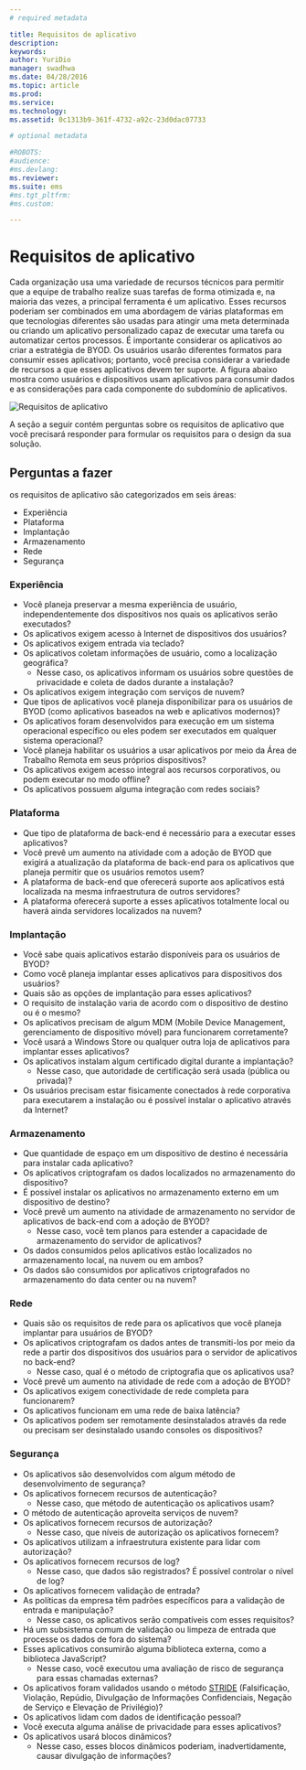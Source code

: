 ```yaml
---
# required metadata

title: Requisitos de aplicativo
description:
keywords:
author: YuriDio
manager: swadhwa
ms.date: 04/28/2016
ms.topic: article
ms.prod:
ms.service:
ms.technology:
ms.assetid: 0c1313b9-361f-4732-a92c-23d0dac07733

# optional metadata

#ROBOTS:
#audience:
#ms.devlang:
ms.reviewer: 
ms.suite: ems
#ms.tgt_pltfrm:
#ms.custom:

---
```


# Requisitos de aplicativo

Cada organização usa uma variedade de recursos técnicos para permitir que a equipe de trabalho realize suas tarefas de forma otimizada e, na maioria das vezes, a principal ferramenta é um aplicativo. Esses recursos poderiam ser combinados em uma abordagem de várias plataformas em que tecnologias diferentes são usadas para atingir uma meta determinada ou criando um aplicativo personalizado capaz de executar uma tarefa ou automatizar certos processos. É importante considerar os aplicativos ao criar a estratégia de BYOD. Os usuários usarão diferentes formatos para consumir esses aplicativos; portanto, você precisa considerar a variedade de recursos a que esses aplicativos devem ter suporte. A figura abaixo mostra como usuários e dispositivos usam aplicativos para consumir dados e as considerações para cada componente do subdomínio de aplicativos.

![Requisitos de aplicativo](./media/BYOD_Figure5.png)

A seção a seguir contém perguntas sobre os requisitos de aplicativo que você precisará responder para formular os requisitos para o design da sua solução.

## Perguntas a fazer

os requisitos de aplicativo são categorizados em seis áreas:

- Experiência
- Plataforma
- Implantação
- Armazenamento
- Rede
- Segurança


### Experiência

- Você planeja preservar a mesma experiência de usuário, independentemente dos dispositivos nos quais os aplicativos serão executados?
- Os aplicativos exigem acesso à Internet de dispositivos dos usuários?
- Os aplicativos exigem entrada via teclado?
- Os aplicativos coletam informações de usuário, como a localização geográfica?
    - Nesse caso, os aplicativos informam os usuários sobre questões de privacidade e coleta de dados durante a instalação?
- Os aplicativos exigem integração com serviços de nuvem?
- Que tipos de aplicativos você planeja disponibilizar para os usuários de BYOD (como aplicativos baseados na web e aplicativos modernos)?
- Os aplicativos foram desenvolvidos para execução em um sistema operacional específico ou eles podem ser executados em qualquer sistema operacional?
- Você planeja habilitar os usuários a usar aplicativos por meio da Área de Trabalho Remota em seus próprios dispositivos?
- Os aplicativos exigem acesso integral aos recursos corporativos, ou podem executar no modo offline?
- Os aplicativos possuem alguma integração com redes sociais?


### Plataforma

- Que tipo de plataforma de back-end é necessário para a executar esses aplicativos?
- Você prevê um aumento na atividade com a adoção de BYOD que exigirá a atualização da plataforma de back-end para os aplicativos que planeja permitir que os usuários remotos usem?
- A plataforma de back-end que oferecerá suporte aos aplicativos está localizada na mesma infraestrutura de outros servidores?
- A plataforma oferecerá suporte a esses aplicativos totalmente local ou haverá ainda servidores localizados na nuvem?


### Implantação

- Você sabe quais aplicativos estarão disponíveis para os usuários de BYOD?
- Como você planeja implantar esses aplicativos para dispositivos dos usuários?
- Quais são as opções de implantação para esses aplicativos?
- O requisito de instalação varia de acordo com o dispositivo de destino ou é o mesmo?
- Os aplicativos precisam de algum MDM (Mobile Device Management, gerenciamento de dispositivo móvel) para funcionarem corretamente?
- Você usará a Windows Store ou qualquer outra loja de aplicativos para implantar esses aplicativos?
- Os aplicativos instalam algum certificado digital durante a implantação?
    - Nesse caso, que autoridade de certificação será usada (pública ou privada)?
- Os usuários precisam estar fisicamente conectados à rede corporativa para executarem a instalação ou é possível instalar o aplicativo através da Internet?

### Armazenamento

- Que quantidade de espaço em um dispositivo de destino é necessária para instalar cada aplicativo?
- Os aplicativos criptografam os dados localizados no armazenamento do dispositivo?
- É possível instalar os aplicativos no armazenamento externo em um dispositivo de destino?
- Você prevê um aumento na atividade de armazenamento no servidor de aplicativos de back-end com a adoção de BYOD?
    - Nesse caso, você tem planos para estender a capacidade de armazenamento do servidor de aplicativos?
- Os dados consumidos pelos aplicativos estão localizados no armazenamento local, na nuvem ou em ambos?
- Os dados são consumidos por aplicativos criptografados no armazenamento do data center ou na nuvem?

### Rede

- Quais são os requisitos de rede para os aplicativos que você planeja implantar para usuários de BYOD?
- Os aplicativos criptografam os dados antes de transmiti-los por meio da rede a partir dos dispositivos dos usuários para o servidor de aplicativos no back-end?
    - Nesse caso, qual é o método de criptografia que os aplicativos usa?
- Você prevê um aumento na atividade de rede com a adoção de BYOD?
- Os aplicativos exigem conectividade de rede completa para funcionarem?
- Os aplicativos funcionam em uma rede de baixa latência?
- Os aplicativos podem ser remotamente desinstalados através da rede ou precisam ser desinstalado usando consoles os dispositivos?

### Segurança

- Os aplicativos são desenvolvidos com algum método de desenvolvimento de segurança?
- Os aplicativos fornecem recursos de autenticação?
    - Nesse caso, que método de autenticação os aplicativos usam?
- O método de autenticação aproveita serviços de nuvem?
- Os aplicativos fornecem recursos de autorização?
    - Nesse caso, que níveis de autorização os aplicativos fornecem?
- Os aplicativos utilizam a infraestrutura existente para lidar com autorização?
- Os aplicativos fornecem recursos de log?
    - Nesse caso, que dados são registrados? É possível controlar o nível de log?
- Os aplicativos fornecem validação de entrada?
- As políticas da empresa têm padrões específicos para a validação de entrada e manipulação?
    - Nesse caso, os aplicativos serão compatíveis com esses requisitos?
- Há um subsistema comum de validação ou limpeza de entrada que processe os dados de fora do sistema?
- Esses aplicativos consumirão alguma biblioteca externa, como a biblioteca JavaScript?
    - Nesse caso, você executou uma avaliação de risco de segurança para essas chamadas externas?
- Os aplicativos foram validados usando o método [STRIDE](https://msdn.microsoft.com/library/ee823878.aspx) (Falsificação, Violação, Repúdio, Divulgação de Informações Confidenciais, Negação de Serviço e Elevação de Privilégio)?
- Os aplicativos lidam com dados de identificação pessoal?
- Você executa alguma análise de privacidade para esses aplicativos?
- Os aplicativos usará blocos dinâmicos?
    - Nesse caso, esses blocos dinâmicos poderiam, inadvertidamente, causar divulgação de informações?



<!--HONumber=Apr16_HO3-->


